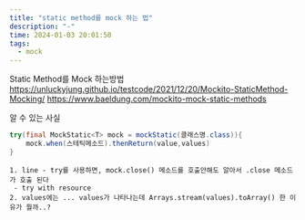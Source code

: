 ```yaml
---
title: "static method를 mock 하는 법"
description: "-"
time: 2024-01-03 20:01:50
tags:
  - mock
---
```


Static Method를 Mock 하는방법
https://unluckyjung.github.io/testcode/2021/12/20/Mockito-StaticMethod-Mocking/
https://www.baeldung.com/mockito-mock-static-methods

알 수 있는 사실

``` java title="Static Method를 Mock 하는 방법 예제.java" linenums="1"
try(final MockStatic<T> mock = mockStatic(클래스명.class)){
    mock.when(스테틱메소드).thenReturn(value,values)
}
```
```
1. line - try를 사용하면, mock.close() 메소드를 호출안해도 알아서 .close 메소드가 호출 된다
 - try with resource
2. values에는 ... values가 나타나는데 Arrays.stream(values).toArray() 한 이유가 뭘까..?
```